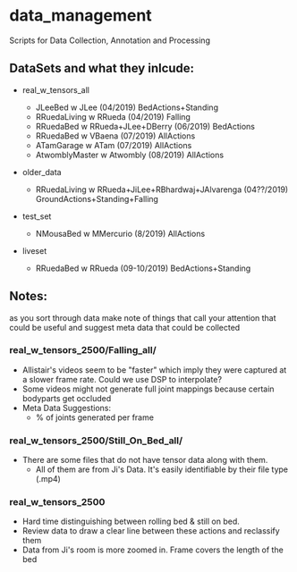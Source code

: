 # data_management
Scripts for Data Collection, Annotation and Processing

## DataSets and what they inlcude:
* real_w_tensors_all
    * JLeeBed w JLee                 (04/2019) BedActions+Standing
    * RRuedaLiving w RRueda          (04/2019) Falling
    * RRuedaBed w RRueda+JLee+DBerry (06/2019) BedActions
    * RRuedaBed w VBaena             (07/2019) AllActions
    * ATamGarage w ATam              (07/2019) AllActions
    * AtwomblyMaster w Atwombly      (08/2019) AllActions

* older_data
    * RRuedaLiving w RRueda+JiLee+RBhardwaj+JAlvarenga (04??/2019) GroundActions+Standing+Falling
* test_set
    * NMousaBed w MMercurio (8/2019) AllActions
* liveset
    * RRuedaBed w RRueda (09-10/2019) BedActions+Standing


## Notes:
as you sort through data make note of things that call your attention that could be useful and suggest meta data that could be collected

### real_w_tensors_2500/Falling_all/
* Allistair's videos seem to be "faster" which imply they were captured at a slower frame rate. Could we use DSP to      interpolate?
* Some videos might not generate full joint mappings because certain bodyparts get occluded
* Meta Data Suggestions:
    * % of joints generated per frame 

### real_w_tensors_2500/Still_On_Bed_all/
* There are some files that do not have tensor data along with them.
   * All of them are from Ji's Data. It's easily identifiable by their file type (.mp4)
 
### real_w_tensors_2500
* Hard time distinguishing between rolling bed & still on bed. 
* Review data to draw a clear line between these actions and reclassify them
* Data from Ji's room is more zoomed in. Frame covers the length of the bed
